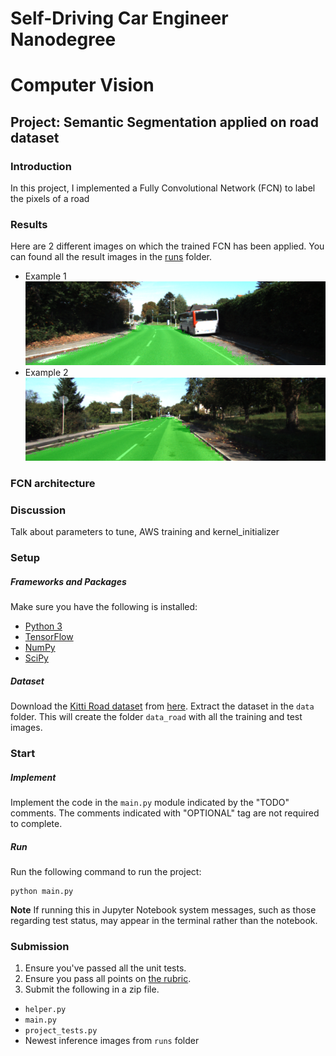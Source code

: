 # Self-Driving Car Engineer Nanodegree
# Computer Vision
## Project: Semantic Segmentation applied on road dataset

### Introduction
In this project, I implemented a Fully Convolutional Network (FCN) to label the pixels of a road 

### Results
Here are 2 different images on which the trained FCN has been applied. You can found all the result images in the [runs](https://github.com/Mornor/CarND-Semantic-Segmentation/tree/master/runs/1503860319.698257) folder. <br>
  * Example 1
![output_1](./runs/1503860319.698257/um_000024.png)
  * Example 2
![output_2](./runs/1503860319.698257/um_000054.png)


### FCN architecture


### Discussion 
Talk about parameters to tune, AWS training and kernel_initializer


### Setup
##### Frameworks and Packages
Make sure you have the following is installed:
 - [Python 3](https://www.python.org/)
 - [TensorFlow](https://www.tensorflow.org/)
 - [NumPy](http://www.numpy.org/)
 - [SciPy](https://www.scipy.org/)
##### Dataset
Download the [Kitti Road dataset](http://www.cvlibs.net/datasets/kitti/eval_road.php) from [here](http://www.cvlibs.net/download.php?file=data_road.zip).  Extract the dataset in the `data` folder.  This will create the folder `data_road` with all the training and test images.

### Start
##### Implement
Implement the code in the `main.py` module indicated by the "TODO" comments.
The comments indicated with "OPTIONAL" tag are not required to complete.
##### Run
Run the following command to run the project:
```
python main.py
```
**Note** If running this in Jupyter Notebook system messages, such as those regarding test status, may appear in the terminal rather than the notebook.

### Submission
1. Ensure you've passed all the unit tests.
2. Ensure you pass all points on [the rubric](https://review.udacity.com/#!/rubrics/989/view).
3. Submit the following in a zip file.
 - `helper.py`
 - `main.py`
 - `project_tests.py`
 - Newest inference images from `runs` folder
